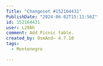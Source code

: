 ```yaml
---
Title: "Changeset #152164431"
PublishDate: "2024-06-02T15:11:56Z"
id: 152164431
user: L29Ah
comment: Add Picnic table.
created_by: OsmAnd~ 4.7.10
tags:
  - Montenegro

---
```

